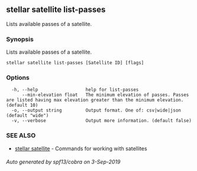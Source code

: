 ## stellar satellite list-passes

Lists available passes of a satellite.

### Synopsis

Lists available passes of a satellite.

```
stellar satellite list-passes [Satellite ID] [flags]
```

### Options

```
  -h, --help                  help for list-passes
      --min-elevation float   The minimum elevation of passes. Passes are listed having max elevation greater than the minimum elevation. (default 10)
  -o, --output string         Output format. One of: csv|wide|json (default "wide")
  -v, --verbose               Output more information. (default false)
```

### SEE ALSO

* [stellar satellite](stellar_satellite.md)	 - Commands for working with satellites

###### Auto generated by spf13/cobra on 3-Sep-2019
